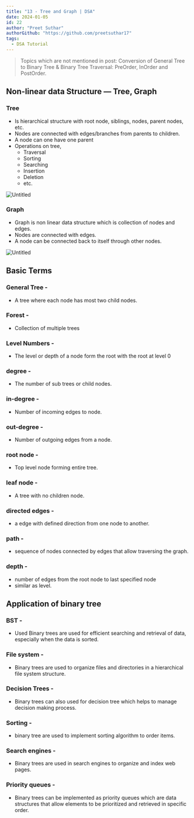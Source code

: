```yaml
---
title: "13 - Tree and Graph | DSA"
date: 2024-01-05
id: 22
author: "Preet Suthar"
authorGithub: "https://github.com/preetsuthar17"
tags:
  - DSA Tutorial
---
```


> Topics which are not mentioned in post: Conversion of General Tree to Binary Tree & Binary Tree Traversal: PreOrder, InOrder and PostOrder.

## Non-linear data Structure — Tree, Graph

### Tree

- Is hierarchical structure with root node, siblings, nodes, parent nodes, etc.
- Nodes are connected with edges/branches from parents to children.
- A node can one have one parent
- Operations on tree,
  - Traversal
  - Sorting
  - Searching
  - Insertion
  - Deletion
  - etc.

![Untitled](https://i.imgur.com/AERMKPP.png)

### Graph

- Graph is non linear data structure which is collection of nodes and edges.
- Nodes are connected with edges.
- A node can be connected back to itself through other nodes.

![Untitled](https://i.imgur.com/N0Z1xOx.png)

## Basic Terms

### General Tree -

- A tree where each node has most two child nodes.

### Forest -

- Collection of multiple trees

### Level Numbers -

- The level or depth of a node form the root with the root at level 0

### degree -

- The number of sub trees or child nodes.

### in-degree -

- Number of incoming edges to node.

### out-degree -

- Number of outgoing edges from a node.

### root node -

- Top level node forming entire tree.

### leaf node -

- A tree with no children node.

### directed edges -

- a edge with defined direction from one node to another.

### path -

- sequence of nodes connected by edges that allow traversing the graph.

### depth -

- number of edges from the root node to last specified node
- similar as level.

## Application of binary tree

### BST -

- Used Binary trees are used for efficient searching and retrieval of data, especially when the data is sorted.

### File system -

- Binary trees are used to organize files and directories in a hierarchical file system structure.

### Decision Trees -

- Binary trees can also used for decision tree which helps to manage decision making process.

### Sorting -

- binary tree are used to implement sorting algorithm to order items.

### Search engines -

- Binary trees are used in search engines to organize and index web pages.

### Priority queues -

- Binary trees can be implemented as priority queues which are data structures that allow elements to be prioritized and retrieved in specific order.
